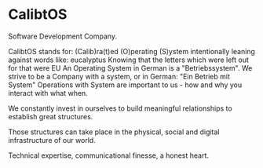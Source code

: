 # CalibtOS

Software Development Company.

CalibtOS stands for: (Calib)ra(t)ed (O)perating (S)ystem
intentionally leaning against words like: eucalyptus
Knowing that the letters which were left out for that were EU
An Operating System in German is a "Betriebssystem".
We strive to be a Company with a system, or in German: "Ein Betrieb mit System"
Operations with System are important to us - how and why you interact with what when.

We constantly invest in ourselves to build meaningful relationships to establish great structures.

Those structures can take place in the physical, social and digital infrastructure of our world.

Technical expertise, communicational finesse, a honest heart.
